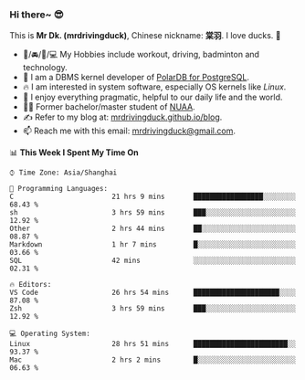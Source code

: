 ### Hi there~ 😎

This is **Mr Dk. (mrdrivingduck)**, Chinese nickname: **棠羽**. I love ducks. 🦆

- 💪/🚘/🏸/💻 My Hobbies include workout, driving, badminton and technology.
- 🍊 I am a DBMS kernel developer of [PolarDB for PostgreSQL](https://github.com/ApsaraDB/PolarDB-for-PostgreSQL).
- 🔥 I am interested in system software, especially OS kernels like *Linux*.
- 🔧 I enjoy everything pragmatic, helpful to our daily life and the world.
- 👨‍🎓 Former bachelor/master student of [NUAA](https://en.wikipedia.org/wiki/Nanjing_University_of_Aeronautics_and_Astronautics).
- ✍ Refer to my blog at: [mrdrivingduck.github.io/blog](https://www.mrdrivingduck.cn/blog/#/).
- 📫 Reach me with this email: [mrdrivingduck@gmail.com](mailto:mrdrivingduck@gmail.com).

<!--START_SECTION:waka-->
📊 **This Week I Spent My Time On** 

```text
⌚︎ Time Zone: Asia/Shanghai

💬 Programming Languages: 
C                        21 hrs 9 mins       █████████████████░░░░░░░░   68.43 % 
sh                       3 hrs 59 mins       ███░░░░░░░░░░░░░░░░░░░░░░   12.92 % 
Other                    2 hrs 44 mins       ██░░░░░░░░░░░░░░░░░░░░░░░   08.87 % 
Markdown                 1 hr 7 mins         █░░░░░░░░░░░░░░░░░░░░░░░░   03.66 % 
SQL                      42 mins             ░░░░░░░░░░░░░░░░░░░░░░░░░   02.31 % 

🔥 Editors: 
VS Code                  26 hrs 54 mins      █████████████████████░░░░   87.08 % 
Zsh                      3 hrs 59 mins       ███░░░░░░░░░░░░░░░░░░░░░░   12.92 % 

💻 Operating System: 
Linux                    28 hrs 51 mins      ███████████████████████░░   93.37 % 
Mac                      2 hrs 2 mins        █░░░░░░░░░░░░░░░░░░░░░░░░   06.63 % 

```


<!--END_SECTION:waka-->

<!-- ![Mr Dk.'s GitHub Stats](https://github-readme-stats.vercel.app/api?username=mrdrivingduck&count_private&show_icons=true&theme=buefy) -->

<!-- ![Most Used Languages](https://github-readme-stats.vercel.app/api/top-langs/?username=mrdrivingduck&exclude_repo=mips32-CPU,snort-tcp-socket&theme=buefy&layout=compact&langs_count=10) -->


<!--
**mrdrivingduck/mrdrivingduck** is a ✨ _special_ ✨ repository because its `README.md` (this file) appears on your GitHub profile.

Here are some ideas to get you started:

- 🔭 I’m currently working on ...
- 🌱 I’m currently learning ...
- 👯 I’m looking to collaborate on ...
- 🤔 I’m looking for help with ...
- 💬 Ask me about ...
- 📫 How to reach me: ...
- 😄 Pronouns: ...
- ⚡ Fun fact: ...
-->
